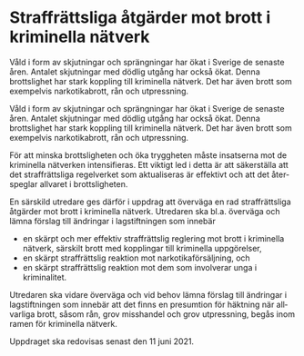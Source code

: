 # Straffrättsliga åtgärder mot brott i kriminella nätverk

Våld i form av skjutningar och sprängningar har ökat i Sverige de senaste åren. Antalet skjutningar med dödlig utgång har också ökat. Denna brottslighet har stark koppling till kriminella nätverk. Det har även brott som exempelvis narkotikabrott, rån och utpressning.

Våld i form av skjutningar och sprängningar har ökat i Sverige de senaste åren. Antalet skjutningar med dödlig utgång har också ökat. Denna brottslighet har stark koppling till kriminella nätverk. Det har även brott som exempelvis narkotikabrott, rån och utpressning.

För att minska brottsligheten och öka tryggheten måste insatserna mot de krimi­nella nät­verken intensi­fieras. Ett viktigt led i detta är att säkerställa att det straff­rätts­liga regel­verket som aktuali­seras är effektivt och att det åter­­speglar allvaret i brottslig­heten.

En särskild utredare ges därför i upp­drag att över­väga en rad straffrätts­liga åtgär­der mot brott i krimi­nella nätverk. Utredaren ska bl.a. över­väga och lämna för­slag till ändringar i lag­stift­ningen som innebär

* en skärpt och mer effektiv straff­rättslig reglering mot brott i kriminella nät­verk, särskilt brott med kopp­lingar till krimi­nella uppgörel­ser,
* en skärpt straff­rättslig reak­tion mot narkotika­försäljning, och
* en skärpt straff­rättslig reaktion mot dem som invol­verar unga i kriminalitet.

Utredaren ska vidare överväga och vid behov lämna förslag till ändringar i lag­stiftningen som innebär att det finns en presum­tion för häkt­ning när all­varliga brott, såsom rån, grov miss­handel och grov utpress­ning, begås inom ramen för krimi­nella nätverk.

Uppdraget ska redovisas senast den 11 juni 2021.
